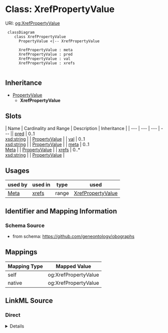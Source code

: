 # Class: XrefPropertyValue



URI: [og:XrefPropertyValue](https://github.com/geneontology/obographs/XrefPropertyValue)


```{mermaid}
 classDiagram
    class XrefPropertyValue
      PropertyValue <|-- XrefPropertyValue
      
      XrefPropertyValue : meta
      XrefPropertyValue : pred
      XrefPropertyValue : val
      XrefPropertyValue : xrefs
      
```




## Inheritance
* [PropertyValue](PropertyValue.md)
    * **XrefPropertyValue**



## Slots

| Name | Cardinality and Range | Description | Inheritance |
| ---  | --- | --- | --- || [pred](pred.md) | 0..1 <br/> [xsd:string](http://www.w3.org/2001/XMLSchema#string) |  | [PropertyValue](PropertyValue.md) |
| [val](val.md) | 0..1 <br/> [xsd:string](http://www.w3.org/2001/XMLSchema#string) |  | [PropertyValue](PropertyValue.md) |
| [meta](meta.md) | 0..1 <br/> [Meta](Meta.md) |  | [PropertyValue](PropertyValue.md) |
| [xrefs](xrefs.md) | 0..* <br/> [xsd:string](http://www.w3.org/2001/XMLSchema#string) |  | [PropertyValue](PropertyValue.md) |



## Usages

| used by | used in | type | used |
| ---  | --- | --- | --- |
| [Meta](Meta.md) | [xrefs](xrefs.md) | range | [XrefPropertyValue](XrefPropertyValue.md) |






## Identifier and Mapping Information







### Schema Source


* from schema: https://github.com/geneontology/obographs





## Mappings

| Mapping Type | Mapped Value |
| ---  | ---  |
| self | og:XrefPropertyValue |
| native | og:XrefPropertyValue |


## LinkML Source

<!-- TODO: investigate https://stackoverflow.com/questions/37606292/how-to-create-tabbed-code-blocks-in-mkdocs-or-sphinx -->

### Direct

<details>
```yaml
name: XrefPropertyValue
from_schema: https://github.com/geneontology/obographs
rank: 1000
is_a: PropertyValue

```
</details>

### Induced

<details>
```yaml
name: XrefPropertyValue
from_schema: https://github.com/geneontology/obographs
rank: 1000
is_a: PropertyValue
attributes:
  pred:
    name: pred
    from_schema: https://github.com/geneontology/obographs
    rank: 1000
    alias: pred
    owner: XrefPropertyValue
    domain_of:
    - Edge
    - SynonymPropertyValue
    - PropertyValue
    range: string
  val:
    name: val
    from_schema: https://github.com/geneontology/obographs
    rank: 1000
    alias: val
    owner: XrefPropertyValue
    domain_of:
    - PropertyValue
    range: string
  xrefs:
    name: xrefs
    from_schema: https://github.com/geneontology/obographs
    rank: 1000
    multivalued: true
    alias: xrefs
    owner: XrefPropertyValue
    domain_of:
    - Meta
    - PropertyValue
    range: string
  meta:
    name: meta
    from_schema: https://github.com/geneontology/obographs
    rank: 1000
    alias: meta
    owner: XrefPropertyValue
    domain_of:
    - GraphDocument
    - Graph
    - Node
    - PropertyValue
    - Axiom
    range: Meta

```
</details>